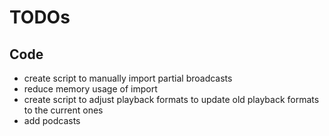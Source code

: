 # TODOs

## Code

* create script to manually import partial broadcasts
* reduce memory usage of import
* create script to adjust playback formats to update old playback formats to the current ones
* add podcasts
